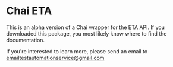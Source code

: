 Chai ETA
========

This is an alpha version of a Chai wrapper for the ETA API. If you downloaded this package, you most likely know where to find the documentation.

If you're interested to learn more, please send an email to emailtestautomationservice@gmail.com
